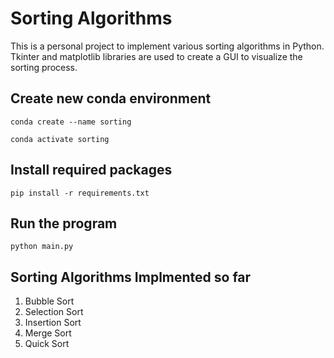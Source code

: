 # Sorting Algorithms 

This is a personal project to implement various sorting algorithms in Python. Tkinter and matplotlib libraries are used to create a GUI to visualize the sorting process.

## Create new conda environment
`conda create --name sorting`

`conda activate sorting`

## Install required packages
`pip install -r requirements.txt`

## Run the program
`python main.py`

## Sorting Algorithms Implmented so far

1. Bubble Sort
2. Selection Sort
3. Insertion Sort
4. Merge Sort
5. Quick Sort